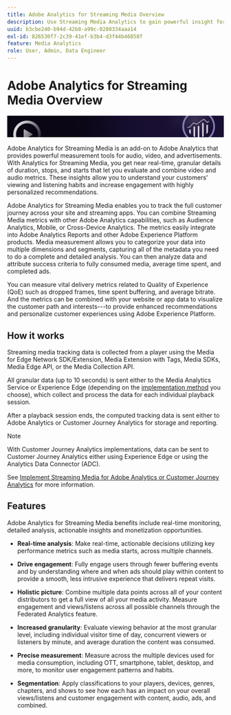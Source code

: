 ```yaml
---
title: Adobe Analytics for Streaming Media Overview
description: Use Streaming Media Analytics to gain powerful insight for content, audio, and advertisements.
uuid: b3cbe240-b94d-42b8-a99c-0280334aaa14
exl-id: 826530f7-2c39-41ef-b3b4-d3f44b46858f
feature: Media Analytics
role: User, Admin, Data Engineer
---
```

# Adobe Analytics for Streaming Media Overview

![Banner](./assets/media_analytics_banner.png)

Adobe Analytics for Streaming Media is an add-on to Adobe Analytics that provides powerful measurement tools for audio, video, and advertisements. With Analytics for Streaming Media, you get near real-time, granular details of duration, stops, and starts that let you evaluate and combine video and audio metrics. These insights allow you to understand your customers' viewing and listening habits and increase engagement with highly personalized recommendations.

Adobe Analytics for Streaming Media enables you to track the full customer journey across your site and streaming apps. You can combine Streaming Media metrics with other Adobe Analytics capabilities, such as Audience Analytics, Mobile, or Cross-Device Analytics. The metrics easily integrate into Adobe Analytics Reports and other Adobe Experience Platform products. Media measurement allows you to categorize your data into multiple dimensions and segments, capturing all of the metadata you need to do a complete and detailed analysis. You can then analyze data and attribute success criteria to fully consumed media, average time spent, and completed ads.

You can measure vital delivery metrics related to Quality of Experience (QoE) such as dropped frames, time spent buffering, and average bitrate. And the metrics can be combined with your website or app data to visualize the customer path and interests---to provide enhanced recommendations and personalize customer experiences using Adobe Experience Platform.

## How it works

Streaming media tracking data is collected from a player using the Media for Edge Network SDK/Extension, Media Extension with Tags, Media SDKs, Media Edge API, or the Media Collection API. 

All granular data (up to 10 seconds) is sent either to the Media Analytics Service or Experience Edge (depending on the [implementation method](/help/implementation/overview.md) you choose), which collect and process the data for each individual playback session. 

After a playback session ends, the computed tracking data is sent either to Adobe Analytics or Customer Journey Analytics for storage and reporting. 

>[!NOTE]
>
>With Customer Journey Analytics implementations, data can be sent to Customer Journey Analytics either using Experience Edge or using the Analytics Data Connector (ADC).


See [Implement Streaming Media for Adobe Analytics or Customer Journey Analytics](/help/implementation/overview.md) for more information.

## Features

Adobe Analytics for Streaming Media benefits include real-time monitoring, detailed analysis, actionable insights and monetization opportunities.

*   **Real-time analysis**: Make real-time, actionable decisions utilizing key performance metrics such as media starts, across multiple channels.

*  **Drive engagement**: Fully engage users through fewer buffering events and by understanding where and when ads should play within content to provide a smooth, less intrusive experience that delivers repeat visits.

*   **Holistic picture**: Combine multiple data points across all of your content distributors to get a full view of all your media activity. Measure engagement and views/listens across all possible channels through the Federated Analytics feature.

*   **Increased granularity**: Evaluate viewing behavior at the most granular level, including individual visitor time of day, concurrent viewers or listeners by minute, and average duration the content was consumed.

*   **Precise measurement**: Measure across the multiple devices used for media consumption, including OTT, smartphone, tablet, desktop, and more, to monitor user engagement patterns and habits.

*   **Segmentation**: Apply classifications to your players, devices, genres, chapters, and shows to see how each has an impact on your overall views/listens and customer engagement with content, audio, ads, and combined.
